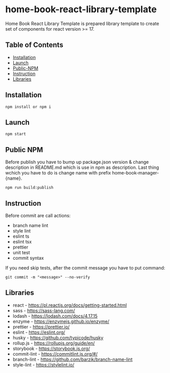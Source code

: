 # home-book-react-library-template

Home Book React Library Template is prepared library template to create set of components for react version >= 17.

## Table of Contents

- [Installation](#Installation)
- [Launch](#Launch)
- [Public-NPM](#Public-NPM)
- [Instruction](#InstructionM)
- [Libraries](#Libraries)

## Installation

```
npm install or npm i
```

## Launch

```
npm start
```

## Public NPM

Before publish you have to bump up package.json version & change description in README.md which is use in npm as description. Last thing wchich you have to do is change name with prefix home-book-manager-{name}.

```
npm run build:publish
```

## Instruction

Before commit are call actions:

- branch name lint
- style lint
- eslint ts
- eslint tsx
- prettier
- unit test
- commit syntax

If you need skip tests, after the commit message you have to put command:

```
git commit -m "<message>" --no-verify
```

## Libraries

- react - https://pl.reactjs.org/docs/getting-started.html
- sass - https://sass-lang.com/
- lodash - https://lodash.com/docs/4.17.15
- enzyme - https://enzymejs.github.io/enzyme/
- prettier - https://prettier.io/
- eslint - https://eslint.org/
- husky - https://github.com/typicode/husky
- rollup.js - https://rollupjs.org/guide/en/
- storybook - https://storybook.js.org/
- commit-lint - https://commitlint.js.org/#/
- branch-lint - https://github.com/barzik/branch-name-lint
- style-lint - https://stylelint.io/
